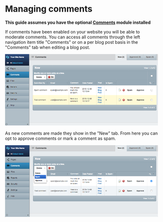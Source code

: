 # Managing comments

**This guide assumes you have the optional [Comments](https://addons.silverstripe.org/add-ons/silverstripe/comments/) module installed**

If comments have been enabled on your website you will be able to moderate comments. You can access all comments through the left navigation 
item title "Comments" or on a per blog post basis in the "Comments" tab when editing a blog post. 

![Comments interface](_images/comments.png)

As new comments are made they show in the "New" tab. From here you can opt to approve comments or mark a comment as spam.

![Comments marking as spam](_images/comments-spam.png)


 